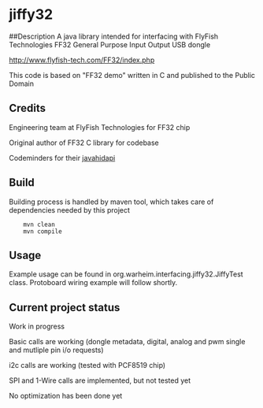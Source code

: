 # jiffy32
##Description
A java library intended for interfacing with FlyFish Technologies FF32 General Purpose Input Output USB dongle

http://www.flyfish-tech.com/FF32/index.php

This code is based on "FF32 demo" written in C and published to the Public Domain

## Credits
Engineering team at FlyFish Technologies for FF32 chip

Original author of FF32 C library for codebase

Codeminders for their [javahidapi](https://code.google.com/p/javahidapi/)

## Build
Building process is handled by maven tool, which takes care of dependencies needed by this project
```shell
    mvn clean
    mvn compile
```

## Usage
Example usage can be found in org.warheim.interfacing.jiffy32.JiffyTest class. Protoboard wiring example will follow shortly.

## Current project status
Work in progress

Basic calls are working (dongle metadata, digital, analog and pwm single and mutliple pin i/o requests)

i2c calls are working (tested with PCF8519 chip)

SPI and 1-Wire calls are implemented, but not tested yet


No optimization has been done yet 
